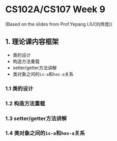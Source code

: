 # CS102A/CS107 Week 9
(Based on the slides from Prof.Yepang LIU(刘烨庞))        

## 1. 理论课内容框架

- 类的设计
- 构造方法重载
- setter/getter方法讲解
- 类对象之间的```is-a```和```has-a```关系

### 1.1 类的设计
### 1.2 构造方法重载
### 1.3 setter/getter方法讲解
### 1.4 类对象之间的```is-a```和```has-a```关系
